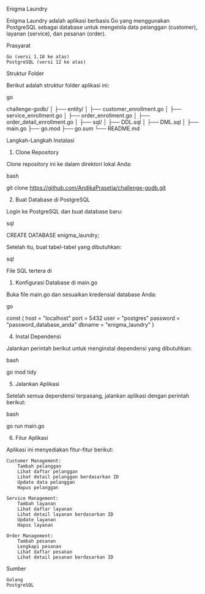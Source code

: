 Enigma Laundry

Enigma Laundry adalah aplikasi berbasis Go yang menggunakan PostgreSQL sebagai database untuk mengelola data pelanggan (customer), layanan (service), dan pesanan (order).

Prasyarat

    Go (versi 1.18 ke atas)
    PostgreSQL (versi 12 ke atas)

Struktur Folder

Berikut adalah struktur folder aplikasi ini:

go

challenge-godb/
│
├── entity/
│   ├── customer_enrollment.go
│   ├── service_enrollment.go
│   ├── order_enrollment.go
│   ├── order_detail_enrollment.go
│
├── sql/
│   ├── DDL.sql
│   ├── DML.sql
│
├── main.go
├── go.mod
├── go.sum
└── README.md

Langkah-Langkah Instalasi
1. Clone Repository

Clone repository ini ke dalam direktori lokal Anda:

bash

git clone https://github.com/AndikaPrasetia/challenge-godb.git

2. Buat Database di PostgreSQL

Login ke PostgreSQL dan buat database baru:

sql

CREATE DATABASE enigma_laundry;

Setelah itu, buat tabel-tabel yang dibutuhkan:

sql

File SQL tertera di 

1. Konfigurasi Database di main.go

Buka file main.go dan sesuaikan kredensial database Anda:

go

const (
    host     = "localhost"
    port     = 5432
    user     = "postgres"
    password = "password_database_anda"
    dbname   = "enigma_laundry"
)

4. Instal Dependensi

Jalankan perintah berikut untuk menginstal dependensi yang dibutuhkan:

bash

go mod tidy

5. Jalankan Aplikasi

Setelah semua dependensi terpasang, jalankan aplikasi dengan perintah berikut:

bash

go run main.go

6. Fitur Aplikasi

Aplikasi ini menyediakan fitur-fitur berikut:

    Customer Management:
        Tambah pelanggan
        Lihat daftar pelanggan
        Lihat detail pelanggan berdasarkan ID
        Update data pelanggan
        Hapus pelanggan

    Service Management:
        Tambah layanan
        Lihat daftar layanan
        Lihat detail layanan berdasarkan ID
        Update layanan
        Hapus layanan

    Order Management:
        Tambah pesanan
        Lengkapi pesanan
        Lihat daftar pesanan
        Lihat detail pesanan berdasarkan ID

Sumber

    Golang
    PostgreSQL